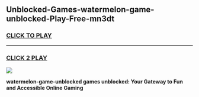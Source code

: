 
## Unblocked-Games-watermelon-game-unblocked-Play-Free-mn3dt
<h3>
<a href="https://premium76.site?title=watermelon-game-unblocked&ref=10A">CLICK TO PLAY</a></h3>
<hr>

<h3>
<a href="https://premium76.site?title=watermelon-game-unblocked&ref=10A">CLICK 2 PLAY</a>
  
</h3>

<a href="https://premium76.site?title=watermelon-game-unblocked&ref=10A"><img src="https://clearcache.store/games.png"></a>


**watermelon-game-unblocked games unblocked: Your Gateway to Fun and Accessible Online Gaming**

